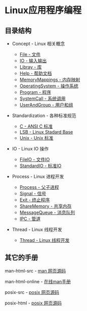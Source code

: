 # Linux应用程序编程

## 目录结构

* Concept - Linux 相关概念
    * [File - 文件](Concept/File.md)
    * [IO - 输入输出](Concept/IO.md)
    * [Libray - 库](Concept/Libray.md)
    * [Help - 帮助文档](Concept/Help.md)
    * [MemoryMappings - 内存映射](Concept/MemoryMappings.md)
    * [OperatingSystem - 操作系统](Concept/OperatingSystem.md)
    * [Program - 程序](Concept/Program.md)
    * [SystemCall - 系统调用](Concept/SystemcallAndLibrary.md)
    * [UserAndGroup - 用户和组](Concept/UserAndGroup.md)

* Standardization - 各种标准规范
    * [C - ANSI C 标准](Standardization/C.md)
    * [LSB - Linux Stadard Base](Standardization/LSB.md)
    * [Unix - Unix 标准](Standardization/Unix.md)

* IO - Linux IO 操作
    * [FileIO - 文件IO](IO/FileIO.md)
    * [StandardIO - 标准IO](IO/StandardIOLibrary.md)

* Process - Linux 进程开发
    * [Process - 父子进程](Process/Process.md)
    * [Signal - 信号](Process/Signal.md)
    * [Exit - 终止程序](Process/Exit.md)
    * [ShareMemory - 共享内存](Process/ShareMemory.md)
    * [MessageQueue - 消息队列](Process/MessageQueue.md)
    * [IPC - 管道](Process/IPC.md)

* Thread - Linux 线程开发
    * [Thread - Linux 线程开发](Thread/Thread.md)

## 其它的手册

man-html-src - [man 网页源码](https://coding.net/u/liduanjun/p/man-html/git)

man-html-online - [在线man手册](http://man.mabot.win/)

posix-src - [posix 网页源码](https://coding.net/u/liduanjun/p/posix/git)

posix-html - [posix 网页源码](http://posix.mabot.win/)